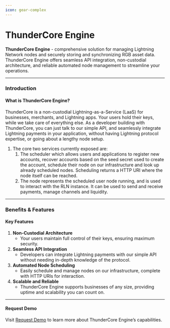```yaml
---
icon: gear-complex
---
```


# ThunderCore Engine



&#x20;**ThunderCore Engine** -  comprehensive solution for managing Lightning Network nodes and securely storing and synchronizing RGB asset data. ThunderCore Engine offers seamless API integration, non-custodial architecture, and reliable automated node management to streamline your operations.

***

### Introduction

#### What is ThunderCore Engine?

ThunderCore is a non-custodial Lightning-as-a-Service (LaaS) for businesses, merchants, and Lightning apps. Your users hold their keys, while we take care of everything else. As a developer building with ThunderCore, you can just talk to our simple API, and seamlessly integrate Lightning payments in your application, without having Lightning protocol expertise, or going about a lengthy node setup.

1. The core two services currently exposed are:
   1. The scheduler which allows users and applications to register new accounts, recover accounts based on the seed secret used to create the account, schedule their node on our infrastructure and look up already scheduled nodes. Scheduling returns a HTTP URI where the node itself can be reached.
   2. The node represents the scheduled user node running, and is used to interact with the RLN instance. It can be used to send and receive payments, manage channels and liquidity.





***

### Benefits & Features

#### Key Features

1. **Non-Custodial Architecture**
   * Your users maintain full control of their keys, ensuring maximum security.
2. **Seamless API Integration**
   * Developers can integrate Lightning payments with our simple API without needing in-depth knowledge of the protocol.
3. **Automated Node Scheduling**
   * Easily schedule and manage nodes on our infrastructure, complete with HTTP URIs for interaction.
4. **Scalable and Reliable**
   * ThunderCore Engine supports businesses of any size, providing uptime and scalability you can count on.

***

#### Request Demo

Visit [Request Demo](https://www.thunderstack.org/request-demo) to learn more about ThunderCore Engine’s capabilities.

